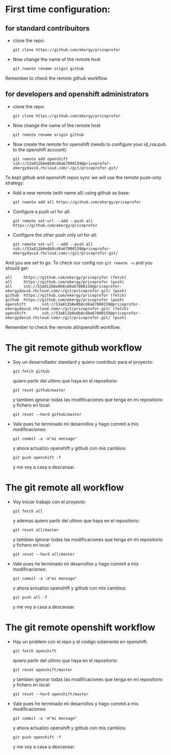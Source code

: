 # First time configuration:

## for standard contribuitors

* clone the repo:
  ``` 
  git clone https://github.com/ekergy/priceprofor 
  ```

* Now change the name of the remote host
  ```
  git remote rename origin github
  ```
Remember to check the remote github workflow.

## for developers and openshift administrators

* clone the repo:
  ``` 
  git clone https://github.com/ekergy/priceprofor 
  ```

* Now change the name of the remote host
  ```
  git remote rename origin github
  ```

* Now create the remote for openshift (needs to configure your id_rsa.pub to the openshift account):
  ```
  git remote add openshift ssh://53a812b8e0b8cd8a67000159@priceprofor-ekergydavid.rhcloud.com/~/git/priceprofor.git/
  ```

To kept github and openshift repos sync we will use the remote push-only strategy:

* Add a new remote (with name all) using github as base:
  ```
  git remote add all https://github.com/ekergy/priceprofor
  ```
* Configure a push url for all:
  ```
  git remote set-url --add --push all https://github.com/ekergy/priceprofor
  ```
* Configure the other push only url for all:
  ```
  git remote set-url --add --push all ssh://53a812b8e0b8cd8a67000159@priceprofor-ekergydavid.rhcloud.com/~/git/priceprofor.git/
  ```
And you are set to go. To check our config run ``` git remote -v ``` and you should get:
```
all     https://github.com/ekergy/priceprofor (fetch)
all     https://github.com/ekergy/priceprofor (push)
all     ssh://53a812b8e0b8cd8a67000159@priceprofor-ekergydavid.rhcloud.com/~/git/priceprofor.git/ (push)
github  https://github.com/ekergy/priceprofor (fetch)
github  https://github.com/ekergy/priceprofor (push)
openshift       ssh://53a812b8e0b8cd8a67000159@priceprofor-ekergydavid.rhcloud.com/~/git/priceprofor.git/ (fetch)
openshift       ssh://53a812b8e0b8cd8a67000159@priceprofor-ekergydavid.rhcloud.com/~/git/priceprofor.git/ (push)
```
Remember to check the remote all/openshift workflow.

# The git remote github workflow

* Soy un desarrollador standard y quiero contribuir para el proyecto:
  ```
  git fetch github
  ```
  quiero partir del ultimo que haya en el repositorio:
  ```
  git reset github/master
  ```
  y tambien ignorar todas las modificaciones que tenga en mi repositorio y fichero en local:
  ```
  git reset --hard github/master
  ```
* Vale pues he terminado mi desarrollos y hago commit a mis modificaciones:
  ```
  git commit -a -m"mi mensage"
  ```
  y ahora actualizo openshift y github con mis cambios:
  ```
  git push openshift -f
  ```
  y me voy a casa a descansar.

# The git remote all workflow

* Voy iniciar trabajo con el proyecto:
  ```
  git fetch all
  ```
  y ademas quiero partir del ultimo que haya en el repositorio:
  ```
  git reset all/master
  ```
  y tambien ignorar todas las modificaciones que tenga en mi repositorio y fichero en local:
  ```
  git reset --hard all/master
  ```
* Vale pues he terminado mi desarrollos y hago commit a mis modificaciones:
  ```
  git commit -a -m"mi mensage"
  ```
  y ahora actualizo openshift y github con mis cambios:
  ```
  git push all -f
  ```
  y me voy a casa a descansar.

# The git remote openshift workflow

* Hay un problem con el repo y el código solamente en openshift:
  ```
  git fetch openshift
  ```
  quiero partir del ultimo que haya en el repositorio:
  ```
  git reset openshift/master
  ```
  y tambien ignorar todas las modificaciones que tenga en mi repositorio y fichero en local:
  ```
  git reset --hard openshift/master
  ```
* Vale pues he terminado mi desarrollos y hago commit a mis modificaciones:
  ```
  git commit -a -m"mi mensage"
  ```
  y ahora actualizo openshift y github con mis cambios:
  ```
  git push openshift -f
  ```
  y me voy a casa a descansar.